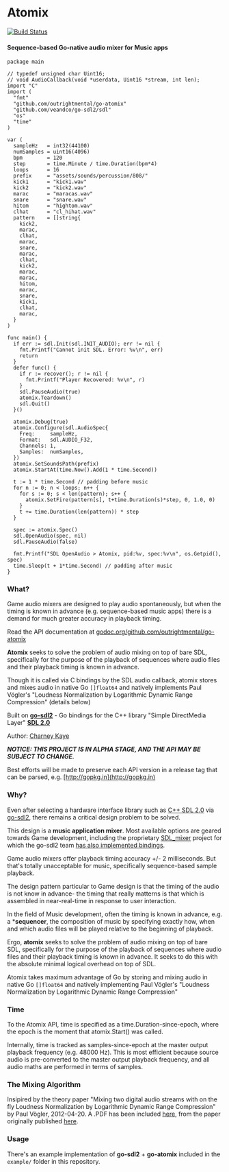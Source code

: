 # Atomix 

[![Build Status](https://travis-ci.org/outrightmental/go-atomix.svg?branch=master)](https://travis-ci.org/outrightmental/go-atomix)

#### Sequence-based Go-native audio mixer for Music apps

    package main
    
    // typedef unsigned char Uint16;
    // void AudioCallback(void *userdata, Uint16 *stream, int len);
    import "C"
    import (
      "fmt"
      "github.com/outrightmental/go-atomix"
      "github.com/veandco/go-sdl2/sdl"
      "os"
      "time"
    )
    
    var (
      sampleHz   = int32(44100)
      numSamples = uint16(4096)
      bpm        = 120
      step       = time.Minute / time.Duration(bpm*4)
      loops      = 16
      prefix     = "assets/sounds/percussion/808/"
      kick1      = "kick1.wav"
      kick2      = "kick2.wav"
      marac      = "maracas.wav"
      snare      = "snare.wav"
      hitom      = "hightom.wav"
      clhat      = "cl_hihat.wav"
      pattern    = []string{
        kick2,
        marac,
        clhat,
        marac,
        snare,
        marac,
        clhat,
        kick2,
        marac,
        marac,
        hitom,
        marac,
        snare,
        kick1,
        clhat,
        marac,
      }
    )
    
    func main() {
      if err := sdl.Init(sdl.INIT_AUDIO); err != nil {
        fmt.Printf("Cannot init SDL. Error: %v\n", err)
        return
      }
      defer func() {
        if r := recover(); r != nil {
          fmt.Printf("Player Recovered: %v\n", r)
        }
        sdl.PauseAudio(true)
        atomix.Teardown()
        sdl.Quit()
      }()
    
      atomix.Debug(true)
      atomix.Configure(sdl.AudioSpec{
        Freq:     sampleHz,
        Format:   sdl.AUDIO_F32,
        Channels: 1,
        Samples:  numSamples,
      })
      atomix.SetSoundsPath(prefix)
      atomix.StartAt(time.Now().Add(1 * time.Second))
    
      t := 1 * time.Second // padding before music
      for n := 0; n < loops; n++ {
        for s := 0; s < len(pattern); s++ {
          atomix.SetFire(pattern[s], t+time.Duration(s)*step, 0, 1.0, 0)
        }
        t += time.Duration(len(pattern)) * step
      }
    
      spec := atomix.Spec()
      sdl.OpenAudio(spec, nil)
      sdl.PauseAudio(false)
    
      fmt.Printf("SDL OpenAudio > Atomix, pid:%v, spec:%v\n", os.Getpid(), spec)
      time.Sleep(t + 1*time.Second) // padding after music
    }

### What?

Game audio mixers are designed to play audio spontaneously, but when the timing is known in advance (e.g. sequence-based music apps) there is a demand for much greater accuracy in playback timing.

Read the API documentation at [godoc.org/github.com/outrightmental/go-atomix](https://godoc.org/github.com/outrightmental/go-atomix)

**Atomix** seeks to solve the problem of audio mixing on top of bare SDL, specifically for the purpose of the playback of sequences where audio files and their playback timing is known in advance.
 
Though it is called via C bindings by the SDL audio callback, atomix stores and mixes audio in native Go `[]float64` and natively implements Paul Vögler's "Loudness Normalization by Logarithmic Dynamic Range Compression" (details below)

Built on **[go-sdl2](https://github.com/veandco/go-sdl2)** - Go bindings for the C++ library "Simple DirectMedia Layer" **[SDL 2.0](https://www.libsdl.org/)**

Author: [Charney Kaye](http://w.charney.io)

***NOTICE: THIS PROJECT IS IN ALPHA STAGE, AND THE API MAY BE SUBJECT TO CHANGE.***

Best efforts will be made to preserve each API version in a release tag that can be parsed, e.g. [http://gopkg.in](http://gopkg.in) 

### Why?

Even after selecting a hardware interface library such as [C++ SDL 2.0](https://www.libsdl.org/) via [go-sdl2](https://github.com/veandco/go-sdl2), there remains a critical design problem to be solved.

This design is a **music application mixer**. Most available options are geared towards Game development, including the proprietary [SDL_mixer](https://www.libsdl.org/projects/SDL_mixer/) project for which the go-sdl2 team [has also implemented bindings](https://github.com/veandco/go-sdl2/blob/master/sdl_mixer/sdl_mixer.go).

Game audio mixers offer playback timing accuracy +/- 2 milliseconds. But that's totally unacceptable for music, specifically sequence-based sample playback.

The design pattern particular to Game design is that the timing of the audio is not know in advance- the timing that really matterns is that which is assembled in near-real-time in response to user interaction.

In the field of Music development, often the timing is known in advance, e.g. a ***sequencer**, the composition of music by specifying exactly how, when and which audio files will be played relative to the beginning of playback.

Ergo, **atomix** seeks to solve the problem of audio mixing on top of bare SDL, specifically for the purpose of the playback of sequences where audio files and their playback timing is known in advance. It seeks to do this with the absolute minimal logical overhead on top of SDL.

Atomix takes maximum advantage of Go by storing and mixing audio in native Go `[]float64` and natively implementing Paul Vögler's "Loudness Normalization by Logarithmic Dynamic Range Compression"

### Time

To the Atomix API, time is specified as a time.Duration-since-epoch, where the epoch is the moment that atomix.Start() was called.

Internally, time is tracked as samples-since-epoch at the master output playback frequency (e.g. 48000 Hz). This is most efficient because source audio is pre-converted to the master output playback frequency, and all audio maths are performed in terms of samples.

### The Mixing Algorithm

Insipired by the theory paper "Mixing two digital audio streams with on the fly Loudness Normalization by Logarithmic Dynamic Range Compression" by Paul Vögler, 2012-04-20. A .PDF has been included [here](docs/LogarithmicDynamicRangeCompression-PaulVogler.pdf), from the paper originally published [here](http://www.voegler.eu/pub/audio/digital-audio-mixing-and-normalization.html).

### Usage

There's an example implementation of **go-sdl2** + **go-atomix** included in the `example/` folder in this repository.
